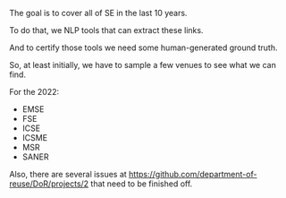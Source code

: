 The goal is to cover all of SE in the last 10 years. 

To do that, we NLP tools that can extract these links. 

And to certify those tools we need some human-generated ground truth.

So, at least initially, we have to sample a few venues to see what we can find.

For the 2022:

- EMSE
- FSE
- ICSE  
- ICSME 
- MSR
- SANER

Also, there are several issues at https://github.com/department-of-reuse/DoR/projects/2 that need to be finished off.

